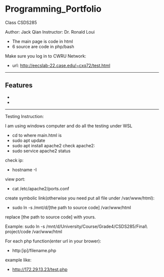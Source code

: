 # Programming_Portfolio

Class CSDS285

Author: Jack Qian
Instructor: Dr. Ronald Loui

- The main page is code in html
- 6 source are code in php/bash

Make sure you log in to CWRU Network:
- url: http://eecslab-22.case.edu/~cxq72/test.html

---
Features
-
-
-

---
Testing Instruction:

I am using windows computer and do all the testing under WSL

- cd to where main.html is
- sudo apt update
- sudo apt install apache2
check apache2:
- sudo service apache2 status

check ip:
- hostname -I

view port:
- cat /etc/apache2/ports.conf

create symbolic link(otherwise you need put all file under /var/www/html):
- sudo ln -s /mnt/d/[the path to source code] /var/www/html

replace [the path to source code] with yours. 

Example:
sudo ln -s /mnt/d/University/Course/Grade4/CSDS285/Final\ project/code /var/www/html


For each php function(enter url in your brower):

- http:[ip]/filename.php

example like:
- http://172.29.13.23/test.php


